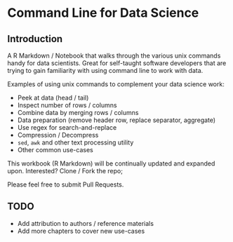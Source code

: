 # Command Line for Data Science

## Introduction
A R Markdown / Notebook that walks through the various unix commands handy for data scientists. Great for self-taught software developers that are trying to gain familiarity with using command line to work with data. 

Examples of using unix commands to complement your data science work:
- Peek at data (head / tail)  
- Inspect number of rows / columns  
- Combine data by merging rows / columns  
- Data preparation (remove header row, replace separator, aggregate)  
- Use regex for search-and-replace  
- Compression / Decompress  
- `sed`, `awk` and other text processing utility  
- Other common use-cases  

This workbook (R Markdown) will be continually updated and expanded upon. Interested? Clone / Fork the repo; 

Please feel free to submit Pull Requests.

## TODO
- Add attribution to authors / reference materials  
- Add more chapters to cover new use-cases  
